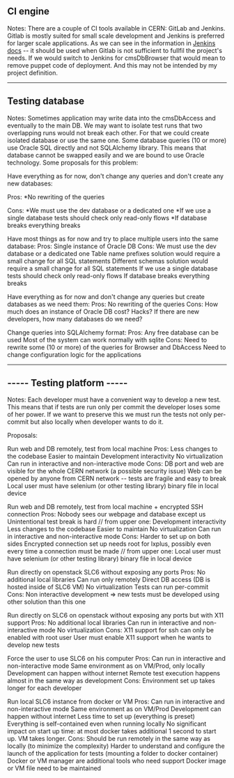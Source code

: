 CI engine
---------------------
Notes:
There are a couple of CI tools available in CERN: GitLab and Jenkins.
Gitlab is mostly suited for small scale development and Jenkins is preferred for larger scale applications.
As we can see in the information in [Jenkins docs](https://jenkinsdocs.web.cern.ch/) -- it should be used when Gitlab is not sufficient to fullfil the project's needs.
If we would switch to Jenkins for cmsDbBrowser that would mean to remove puppet code of deployment. And this may not be intended by my project definition.

----------------------------
Testing database
----------------------------
Notes:
Sometimes application may write data into the cmsDbAccess and eventually to the main DB.
We may want to isolate test runs that two overlapping runs would not break each other.
For that we could create isolated database or use the same one.
Some database queries (10 or more) use Oracle SQL directly and not SQLAlchemy library.
This means that database cannot be swapped easily and we are bound to use Oracle technology.
Some proposals for this problem:

Have everything as for now, don't change any queries and don't create any new databases:

   Pros:
     *No rewriting of the queries

   Cons:
     *We must use the dev database or a dedicated one
     *If we use a single database tests should check only read-only flows
     *If database breaks everything breaks

Have most things as for now and try to place multiple users into the same database:
    Pros:
        Single instance of Oracle DB
    Cons:
        We must use the dev database or a dedicated one
        Table name prefixes solution would require a small change for all SQL statements
        Different schemas solution would require a small change for all SQL statements
        If we use a single database tests should check only read-only flows
        If database breaks everything breaks

Have everything as for now and don't change any queries but create databases as we need them:
    Pros:
        No rewriting of the queries
    Cons:
        How much does an instance of Oracle DB cost? Hacks?
        If there are new developers, how many databases do we need?

Change queries into SQLAlchemy format:
    Pros:
        Any free database can be used
        Most of the system can work normally with sqlite
    Cons:
        Need to rewrite some (10 or more) of the queries for Browser and DbAccess
        Need to change configuration logic for the applications

----------------------------
----- Testing platform -----
----------------------------
Notes:
Each developer must have a convenient way to develop a new test. This means that if tests are run only per commit the developer loses some of her power. If we want to preserve this we must run the tests not only per-commit but also locally when developer wants to do it.

Proposals:

Run web and DB remotely, test from local machine
    Pros:
        Less changes to the codebase
        Easier to maintain
        Development interactivity
        No virtualization
        Can run in interactive and non-interactive mode
    Cons:
        DB port and web are visible for the whole CERN network (a possible security issue)
        Web can be opened by anyone from CERN network -- tests are fragile and easy to break
        Local user must have selenium (or other testing library) binary file in local device

Run web and DB remotely, test from local machine + encrypted SSH connection
    Pros:
        Nobody sees our webpage and database except us
        Unintentional test break is hard
        // from upper one:
        Development interactivity
        Less changes to the codebase
        Easier to maintain
        No virtualization
        Can run in interactive and non-interactive mode
    Cons:
        Harder to set up on both sides
        Encrypted connection set up needs root for lxplus, possibly even every time a connection must be made
        // from upper one:
        Local user must have selenium (or other testing library) binary file in local device

Run directly on openstack SLC6 without exposing any ports
    Pros:
        No additional local libraries
        Can run only remotely
        Direct DB access (DB is hosted inside of SLC6 VM)
        No virtualization
        Tests can run per-commit
    Cons:
        Non interactive development => new tests must be developed using other solution than this one

Run directly on SLC6 on openstack without exposing any ports but with X11 support
    Pros:
        No additional local libraries
        Can run in interactive and non-interactive mode
        No virtualization
    Cons:
        X11 support for ssh can only be enabled with root user
        User must enable X11 support when he wants to develop new tests

Force the user to use SLC6 on his computer
    Pros:
        Can run in interactive and non-interactive mode
        Same environment as on VM/Prod, only locally
        Development can happen without internet
        Remote test execution happens almost in the same way as development
    Cons:
        Environment set up takes longer for each developer

Run local SLC6 instance from docker or VM
    Pros:
        Can run in interactive and non-interactive mode
        Same environment as on VM/Prod
        Development can happen without internet
        Less time to set up (everything is preset)
        Everything is self-contained even when running locally
        No significant impact on start up time: at most docker takes additional 1 second to start up. VM takes longer.
    Cons:
        Should be run remotely in the same way as locally (to minimize the complexity)
        Harder to understand and configure the launch of the application for tests (mounting a folder to docker container)
        Docker or VM manager are additional tools who need support
        Docker image or VM file need to be maintained



